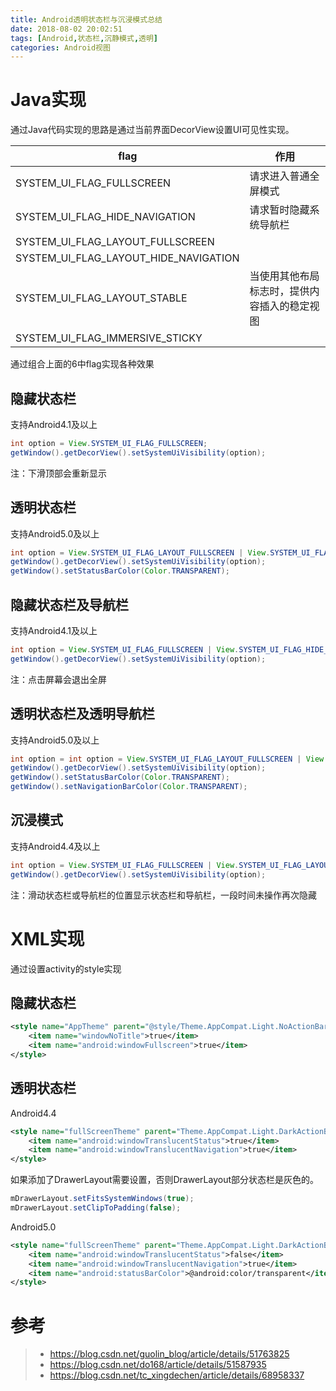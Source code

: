 ```yaml
---
title: Android透明状态栏与沉浸模式总结
date: 2018-08-02 20:02:51
tags: [Android,状态栏,沉静模式,透明]
categories: Android视图
---
```


# Java实现

通过Java代码实现的思路是通过当前界面DecorView设置UI可见性实现。

| flag | 作用 |
| ---- | ---- |
| SYSTEM_UI_FLAG_FULLSCREEN | 请求进入普通全屏模式 |
| SYSTEM_UI_FLAG_HIDE_NAVIGATION | 请求暂时隐藏系统导航栏 |
| SYSTEM_UI_FLAG_LAYOUT_FULLSCREEN |  |
| SYSTEM_UI_FLAG_LAYOUT_HIDE_NAVIGATION |  |
| SYSTEM_UI_FLAG_LAYOUT_STABLE | 当使用其他布局标志时，提供内容插入的稳定视图 |
| SYSTEM_UI_FLAG_IMMERSIVE_STICKY |  |

通过组合上面的6中flag实现各种效果

## 隐藏状态栏

支持Android4.1及以上

```java
int option = View.SYSTEM_UI_FLAG_FULLSCREEN;
getWindow().getDecorView().setSystemUiVisibility(option);
```

注：下滑顶部会重新显示

## 透明状态栏

支持Android5.0及以上

```java
int option = View.SYSTEM_UI_FLAG_LAYOUT_FULLSCREEN | View.SYSTEM_UI_FLAG_LAYOUT_STABLE;
getWindow().getDecorView().setSystemUiVisibility(option);
getWindow().setStatusBarColor(Color.TRANSPARENT);
```

## 隐藏状态栏及导航栏

支持Android4.1及以上

```java
int option = View.SYSTEM_UI_FLAG_FULLSCREEN | View.SYSTEM_UI_FLAG_HIDE_NAVIGATION;
getWindow().getDecorView().setSystemUiVisibility(option);
```

注：点击屏幕会退出全屏

## 透明状态栏及透明导航栏

支持Android5.0及以上

```java
int option = int option = View.SYSTEM_UI_FLAG_LAYOUT_FULLSCREEN | View.SYSTEM_UI_FLAG_LAYOUT_HIDE_NAVIGATION | View.SYSTEM_UI_FLAG_LAYOUT_STABLE;
getWindow().getDecorView().setSystemUiVisibility(option);
getWindow().setStatusBarColor(Color.TRANSPARENT);
getWindow().setNavigationBarColor(Color.TRANSPARENT);
```

## 沉浸模式

支持Android4.4及以上

```java
int option = View.SYSTEM_UI_FLAG_FULLSCREEN | View.SYSTEM_UI_FLAG_LAYOUT_FULLSCREEN | View.SYSTEM_UI_FLAG_LAYOUT_STABLE | View.SYSTEM_UI_FLAG_HIDE_NAVIGATION | View.SYSTEM_UI_FLAG_LAYOUT_HIDE_NAVIGATION | View.SYSTEM_UI_FLAG_IMMERSIVE_STICKY;
getWindow().getDecorView().setSystemUiVisibility(option);
```

注：滑动状态栏或导航栏的位置显示状态栏和导航栏，一段时间未操作再次隐藏

# XML实现

通过设置activity的style实现

## 隐藏状态栏

```xml
<style name="AppTheme" parent="@style/Theme.AppCompat.Light.NoActionBar">
	<item name="windowNoTitle">true</item>
	<item name="android:windowFullscreen">true</item>
</style>
```

## 透明状态栏

Android4.4

```xml
<style name="fullScreenTheme" parent="Theme.AppCompat.Light.DarkActionBar">
	<item name="android:windowTranslucentStatus">true</item>
	<item name="android:windowTranslucentNavigation">true</item>
</style>
```

如果添加了DrawerLayout需要设置，否则DrawerLayout部分状态栏是灰色的。

```java
mDrawerLayout.setFitsSystemWindows(true);
mDrawerLayout.setClipToPadding(false);
```

Android5.0

```xml
<style name="fullScreenTheme" parent="Theme.AppCompat.Light.DarkActionBar">
	<item name="android:windowTranslucentStatus">false</item>
	<item name="android:windowTranslucentNavigation">true</item>
	<item name="android:statusBarColor">@android:color/transparent</item>
</style>
```

# 参考

> - https://blog.csdn.net/guolin_blog/article/details/51763825
> - https://blog.csdn.net/do168/article/details/51587935
> - https://blog.csdn.net/tc_xingdechen/article/details/68958337